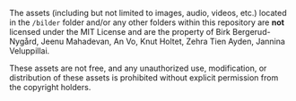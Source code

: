 The assets (including but not limited to images, audio, videos, etc.) located in the `/bilder`
folder and/or any other folders within this repository are **not** licensed under the MIT License
and are the property of Birk Bergerud-Nygård, Jeenu Mahadevan, An Vo, Knut Holtet, Zehra Tien Ayden, Jannina Veluppillai.

These assets are not free, and any unauthorized use, modification, or distribution of these assets is prohibited without explicit permission from the copyright holders.